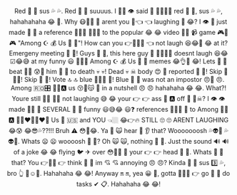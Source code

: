 <p align="center">
  <br>
  <br>
  <br>
  <br>
  <br>
  <br>
  <br>
  <br>
  <br>

  <p align="center">Red 🔴 📛 sus 💦 💦. Red 🔴 🔴 suuuus. I 👥👨 👁 said 💬 💬👱🏿💦 red 📛 🔴, sus 💦 💦, hahahahaha 😂 🤣. Why 😷🏫🤔 🤔 arent you 🤴👈 👈 laughing 🤬 😂? I 👁 👥 just made 👑 👑 a reference 👀👄🙀 👀👄🙀 to the popular 😂 😂 video 📼👀 📹 game 🎮🎲 🎮 "Among ☪ 💰 Us 👨 👨"! How can you 👉👨👩🏽 👈 not laugh 😆😂🤣 😂 at it? Emergeny meeting 💯 🤝! Guys 👦 👨, this here guy 👦 👱🏻👨🏻 doesnt laugh 😆😂 ☑😂😅 at my funny 😃 🍺😛😃 Among ☪ 💰 Us 👨 👨 memes 😂👌💯 😂! Lets 🙆 🙆 beat 👊🤜 😰👊 him 👴 👨 to death 💀 💀! Dead 💀 ☠ body 😍 💃 reported 🧐 🧐! Skip 🐧 🏃🏼! Skip 🐧 🐧! Vote 🔝 🔝 blue 💎💙🦋 💙! Blue 🔵 💙 was not an impostor 😠😤 😠. Among 🇷🇴🎛 🙆🏽🅰 us 😚👨😽 👨 in a nutshell 😠 😠 hahahaha 😂 😂. What?! Youre still 🤞🙌 🤞🙌 not laughing 😅 😂 your 👉 👉 ass 🍑 🅰 off 📴 📴☠? I 👁 👁 made 👑💯 👑 SEVERAL 💯 💯 funny 😃😅😂 😃❓ references 👀👄🙀 📖 to Among 🙆🏽🅰 💑👨‍❤️‍👨👩‍❤️‍👩 Us 👨 🇺🇸 and YOU 👈🏼 😂👉🔥 STILL 🙄 🙄 ARENT LAUGHING 😂😰 😂😎💦??!!! Bruh ⚠ 😳🤣😂. Ya 🙏 🙀 hear 🙉 👂 that? Wooooooosh 💦👽👾 💦👽👾. Whats 😦 😦 woooosh 🚁 🚁? Oh 🙀 🙀, nothing 🚫 🚫. Just the sound 🔊 🔊 of a joke 😂 😂 flying 🐦 ✈ over 😳🙊💦 🔁 your 👉 👉 head 💆 💆. Whats 🤔 🤔 that? You 👉🙍‍♂️ 👉 think 💭 💭 im 💘 💘 annoying 😠 😠? Kinda 🍕 🙅 sus 3️⃣ 💦, bro 👆 🌈☺👬. Hahahaha 😂 😂! Anyway 🔛 🔛, yea 😀 💯, gotta 🔫✌🏼 👉 go 🏃 🏃 do tasks ✔ 📋. Hahahaha 😂 😂!
</p>

  <br>
  <br>
  <br>
  <br>
  <br>
  <br>
  <br>
  <br>
  <br>
<!-- <a href="https://www.youtube.com/watch?v=GTe57jQX5Eg">
    <img width="600" src="https://images.genius.com/48cf13098702a7764d37717965eaa3cd.1000x1000x1.png" />
  </a> -->
</p>
